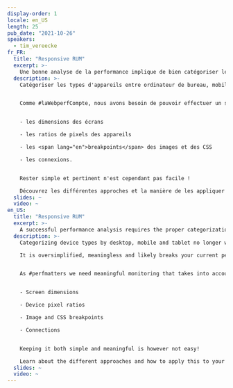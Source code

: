 ```yaml
---
display-order: 1
locale: en_US
length: 25
pub_date: "2021-10-26"
speakers:
  - tim_vereecke
fr_FR:
  title: "Responsive RUM"
  excerpt: >-
    Une bonne analyse de la performance implique de bien catégoriser les mesures qui sont collectées par type de matériels. Tour d'horizon des approches.
  description: >-
    Catégoriser les types d'appareils entre ordinateur de bureau, mobile et tablette ne fonctionne plus en 2021. Cette approche est trop simpliste, dénuée de sens et casse probablement votre analyse de performance actuelle sur un site web responsive moderne.


    Comme #laWebperfCompte, nous avons besoin de pouvoir effectuer un suivi pertinent qui tienne compte du web moderne :


    - les dimensions des écrans

    - les ratios de pixels des appareils

    - les <span lang="en">breakpoints</span> des images et des CSS

    - les connexions.


    Rester simple et pertinent n'est cependant pas facile !

    Découvrez les différentes approches et la manière de les appliquer à vos solutions de suivi RUM existantes, qu'elles soient gratuites (Google Analytics), open source (Boomerang) ou commerciales.
  slides: ~
  video: ~
en_US:
  title: "Responsive RUM"
  excerpt: >-
    A successful performance analysis requires the proper categorization of the collected measurements by device type. Overview of the available techniques.
  description: >-
    Categorizing device types by desktop, mobile and tablet no longer works in 2021.

    It is oversimplified, meaningless and likely breaks your current performance analysis on a modern responsive website.


    As #perfmatters we need meaningful monitoring that takes into account the modern web:


    - Screen dimensions

    - Device pixel ratios

    - Image and CSS breakpoints

    - Connections


    Keeping it both simple and meaningful is however not easy!

    Learn about the different approaches and how to apply this to your existing RUM monitoring solutions: be it free (Google Analytics), open source (Boomerang) or commercial.
  slides: ~
  video: ~
---
```

